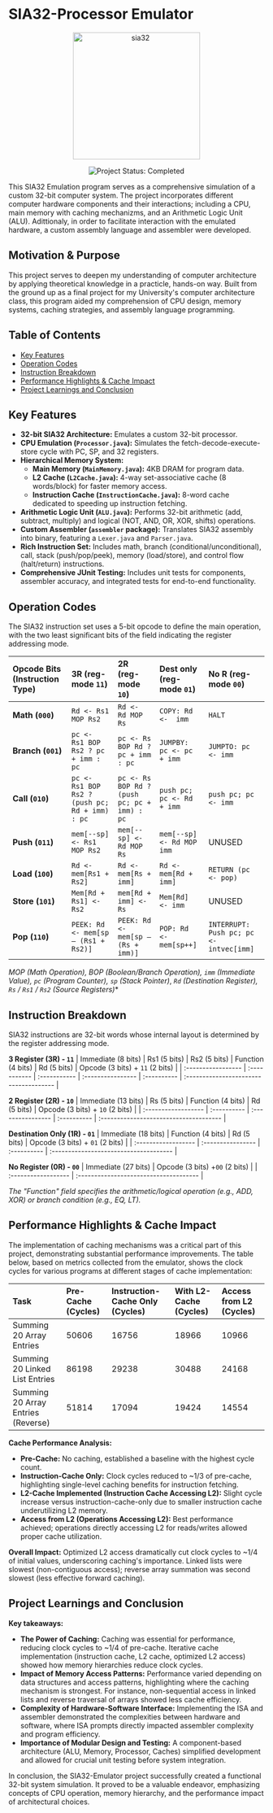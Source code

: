 # SIA32-Processor Emulator

<p align="center">
  <img src="https://github.com/user-attachments/assets/6075443c-dd63-4864-a842-122e2dc6e252" alt="sia32" width="250" />
</p>
<p align="center">
  <img src="https://img.shields.io/badge/Project%20Status-Completed-brightgreen" alt="Project Status: Completed">
</p>

This SIA32 Emulation program serves as a comprehensive simulation of a custom 32-bit computer system. The project incorporates different computer hardware components and their interactions; including a CPU, main memory with caching mechanizms, and an Arithmetic Logic Unit (ALU). Adittionaly, in order to facilitate interaction with the emulated hardware, a custom assembly language and assembler were developed.

## Motivation & Purpose
This project serves to deepen my understanding of computer architecture by applying theoretical knowledge in a practicle, hands-on way. Built from the ground up as a final project for my University's computer architecture class, this program aided my comprehension of CPU design, memory systems, caching strategies, and assembly language programming.

## Table of Contents
* [Key Features](#key-features)
* [Operation Codes](#operation-codes)
* [Instruction Breakdown](#instruction-breakdown)
* [Performance Highlights & Cache Impact](#performance-highlights--cache-impact)
* [Project Learnings and Conclusion](#project-learnings-and-conclusion)

## Key Features

* **32-bit SIA32 Architecture:** Emulates a custom 32-bit processor.
* **CPU Emulation (`Processor.java`):** Simulates the fetch-decode-execute-store cycle with PC, SP, and 32 registers.
* **Hierarchical Memory System:**
    * **Main Memory (`MainMemory.java`):** 4KB DRAM for program data.
    * **L2 Cache (`L2Cache.java`):** 4-way set-associative cache (8 words/block) for faster memory access.
    * **Instruction Cache (`InstructionCache.java`):** 8-word cache dedicated to speeding up instruction fetching.
* **Arithmetic Logic Unit (`ALU.java`):** Performs 32-bit arithmetic (add, subtract, multiply) and logical (NOT, AND, OR, XOR, shifts) operations.
* **Custom Assembler (`assembler` package):** Translates SIA32 assembly into binary, featuring a `Lexer.java` and `Parser.java`.
* **Rich Instruction Set:** Includes math, branch (conditional/unconditional), call, stack (push/pop/peek), memory (load/store), and control flow (halt/return) instructions.
* **Comprehensive JUnit Testing:** Includes unit tests for components, assembler accuracy, and integrated tests for end-to-end functionality.

## Operation Codes
The SIA32 instruction set uses a 5-bit opcode to define the main operation, with the two least significant bits of the field indicating the register addressing mode.

| Opcode Bits (Instruction Type) | **3R (reg-mode `11`)** | **2R (reg-mode `10`)** | **Dest only (reg-mode `01`)** | **No R (reg-mode `00`)** |
| :----------------------------- | :------------------------------------------ | :---------------------------------------------- | :------------------------ | :------------------------------------ |
| **Math (`000`)** | `Rd <- Rs1 MOP Rs2`                         | `Rd <-  Rd MOP Rs`                              | `COPY: Rd <-  imm`        | `HALT`                                |
| **Branch (`001`)** | `pc <-  Rs1 BOP Rs2 ? pc + imm : pc`        | `pc <- Rs BOP Rd ? pc + imm : pc`               | `JUMPBY: pc <- pc + imm`  | `JUMPTO: pc  <- imm`                  |
| **Call (`010`)** | `pc <-  Rs1 BOP Rs2 ? (push pc; Rd + imm) : pc` | `pc <- Rs BOP Rd ? (push pc; pc + imm) : pc`    | `push pc; pc <- Rd + imm` | `push pc; pc <- imm`                  |
| **Push (`011`)** | `mem[--sp] <- Rs1 MOP Rs2`                  | `mem[--sp] <- Rd MOP Rs`                        | `mem[--sp] <- Rd MOP imm` | UNUSED                                |
| **Load (`100`)** | `Rd <- mem[Rs1 + Rs2]`                      | `Rd <- mem[Rs + imm]`                           | `Rd <- mem[Rd + imm]`     | `RETURN (pc <- pop)`                  |
| **Store (`101`)** | `Mem[Rd + Rs1] <- Rs2`                      | `mem[Rd + imm] <- Rs`                           | `Mem[Rd] <- imm`          | UNUSED                                |
| **Pop (`110`)** | `PEEK: Rd <- mem[sp – (Rs1 + Rs2)]`         | `PEEK: Rd <- mem[sp – (Rs +  imm)]`             | `POP: Rd  <- mem[sp++]`   | `INTERRUPT: Push pc; pc <- intvec[imm]` |

*MOP (Math Operation), BOP (Boolean/Branch Operation), `imm` (Immediate Value), `pc` (Program Counter), `sp` (Stack Pointer)*,
*`Rd` (Destination Register), `Rs` / `Rs1` / `Rs2` (Source Registers)*\*

## Instruction Breakdown

SIA32 instructions are 32-bit words whose internal layout is determined by the register addressing mode.

**3 Register (3R) - `11`**
| Immediate (8 bits) | Rs1 (5 bits) | Rs2 (5 bits) | Function (4 bits) | Rd (5 bits) | Opcode (3 bits) + `11` (2 bits) |
| :----------------- | :----------- | :----------- | :---------------- | :---------- | :------------------------------------- |

**2 Register (2R) - `10`**
| Immediate (13 bits) | Rs (5 bits) | Function (4 bits) | Rd (5 bits) | Opcode (3 bits) + `10` (2 bits) |
| :------------------ | :---------- | :---------------- | :---------- | :------------------------------------- |

**Destination Only (1R) - `01`**
| Immediate (18 bits) | Function (4 bits) | Rd (5 bits) | Opcode (3 bits) + `01` (2 bits) |
| :------------------ | :---------------- | :---------- | :------------------------------------- |

**No Register (0R) - `00`**
| Immediate (27 bits) | Opcode (3 bits) +`00` (2 bits) |
| :------------------ | :------------------------------------- |

*The "Function" field specifies the arithmetic/logical operation (e.g., ADD, XOR) or branch condition (e.g., EQ, LT).*

## Performance Highlights & Cache Impact

The implementation of caching mechanisms was a critical part of this project, demonstrating substantial performance improvements. The table below, based on metrics collected from the emulator, shows the clock cycles for various programs at different stages of cache implementation:

| Task | Pre-Cache (Cycles) | Instruction-Cache Only (Cycles) | With L2-Cache (Cycles) | Access from L2 (Cycles) |
| :--- | :----------------- | :-------------------------------| :-----------------------------| :---------------------- |
| Summing 20 Array Entries              | 50606 | 16756 | 18966 | 10966 |
| Summing 20 Linked List Entries        | 86198 | 29238 | 30488 | 24168 |
| Summing 20 Array Entries (Reverse)    | 51814 | 17094 | 19424 | 14554 |

**Cache Performance Analysis:**
* **Pre-Cache:** No caching, established a baseline with the highest cycle count.
* **Instruction-Cache Only:** Clock cycles reduced to ~1/3 of pre-cache, highlighting single-level caching benefits for instruction fetching.
* **L2-Cache Implemented (Instruction Cache Accessing L2):** Slight cycle increase versus instruction-cache-only due to smaller instruction cache underutilizing L2 memory.
* **Access from L2 (Operations Accessing L2):** Best performance achieved; operations directly accessing L2 for reads/writes allowed proper cache utilization.

 **Overall Impact:** Optimized L2 access dramatically cut clock cycles to ~1/4 of initial values, underscoring caching's importance. Linked lists were slowest (non-contiguous access); reverse array summation was second slowest (less effective forward caching).

## Project Learnings and Conclusion
**Key takeaways:**
* **The Power of Caching:** Caching was essential for performance, reducing clock cycles to ~1/4 of pre-cache. Iterative cache implementation (instruction cache, L2 cache, optimized L2 access) showed how memory hierarchies reduce clock cycles.
* **Impact of Memory Access Patterns:**   Performance varied depending on data structures and access patterns, highlighting where the caching mechanism is strongest. For instance, non-sequential access in linked lists and reverse traversal of arrays showed less cache efficiency.
* **Complexity of Hardware-Software Interface:** Implementing the ISA and assembler demonstrated the complexities between hardware and software, where ISA prompts directly impacted assembler complexity and program efficiency.
* **Importance of Modular Design and Testing:** A component-based architecture (ALU, Memory, Processor, Caches) simplified development and allowed for crucial unit testing before system integration.

In conclusion, the SIA32-Emulator project successfully created a functional 32-bit system simulation. It proved to be a valuable endeavor, emphasizing concepts of CPU operation, memory hierarchy, and the performance impact of architectural choices.

